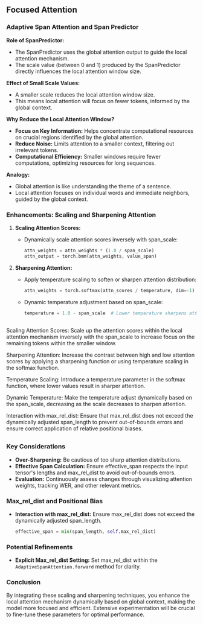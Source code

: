 ## Focused Attention ##
### Adaptive Span Attention and Span Predictor

**Role of SpanPredictor:**
- The SpanPredictor uses the global attention output to guide the local attention mechanism.
- The scale value (between 0 and 1) produced by the SpanPredictor directly influences the local attention window size.

**Effect of Small Scale Values:**
- A smaller scale reduces the local attention window size.
- This means local attention will focus on fewer tokens, informed by the global context.

**Why Reduce the Local Attention Window?**
- **Focus on Key Information:** Helps concentrate computational resources on crucial regions identified by the global attention.
- **Reduce Noise:** Limits attention to a smaller context, filtering out irrelevant tokens.
- **Computational Efficiency:** Smaller windows require fewer computations, optimizing resources for long sequences.

**Analogy:**
- Global attention is like understanding the theme of a sentence.
- Local attention focuses on individual words and immediate neighbors, guided by the global context.

### Enhancements: Scaling and Sharpening Attention

1. **Scaling Attention Scores:**
   - Dynamically scale attention scores inversely with span_scale:
     ```python
     attn_weights = attn_weights * (1.0 / span_scale)
     attn_output = torch.bmm(attn_weights, value_span)
     ```

2. **Sharpening Attention:**
   - Apply temperature scaling to soften or sharpen attention distribution:
     ```python
     attn_weights = torch.softmax(attn_scores / temperature, dim=-1)
     ```
   - Dynamic temperature adjustment based on span_scale:
     ```python
     temperature = 1.0 - span_scale  # Lower temperature sharpens attention
     ```
##
Scaling Attention Scores:
Scale up the attention scores within the local attention mechanism inversely with the span_scale to increase focus on the remaining tokens within the smaller window.

Sharpening Attention:
Increase the contrast between high and low attention scores by applying a sharpening function or using temperature scaling in the softmax function.

Temperature Scaling:
Introduce a temperature parameter in the softmax function, where lower values result in sharper attention.

Dynamic Temperature:
Make the temperature adjust dynamically based on the span_scale, decreasing as the scale decreases to sharpen attention.

Interaction with max_rel_dist:
Ensure that max_rel_dist does not exceed the dynamically adjusted span_length to prevent out-of-bounds errors and ensure correct application of relative positional biases.

##
### Key Considerations

- **Over-Sharpening:** Be cautious of too sharp attention distributions.
- **Effective Span Calculation:** Ensure effective_span respects the input tensor's lengths and max_rel_dist to avoid out-of-bounds errors.
- **Evaluation:** Continuously assess changes through visualizing attention weights, tracking WER, and other relevant metrics.

### Max_rel_dist and Positional Bias

- **Interaction with max_rel_dist:** Ensure max_rel_dist does not exceed the dynamically adjusted span_length.
  ```python
  effective_span = min(span_length, self.max_rel_dist)
  ```

### Potential Refinements

- **Explicit Max_rel_dist Setting:** Set max_rel_dist within the `AdaptiveSpanAttention.forward` method for clarity.

### Conclusion

By integrating these scaling and sharpening techniques, you enhance the local attention mechanism dynamically based on global context, making the model more focused and efficient. Extensive experimentation will be crucial to fine-tune these parameters for optimal performance.
